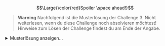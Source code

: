 $$\Large{\color{red}Spoiler \space ahead!}$$

> __Warning__
Nachfolgend ist die Musterlösung der Challenge 3.
Nicht weiterlesen, wenn du diese Challenge noch absolvieren möchtest! Hinweise zum Lösen der Challenge findest du am Ende der Angabe.

<details>
<summary>Musterlösung anzeigen...</summary>
<br>

### Root Passwort finden

Mit Hilfe des Firmware IDIoT wird die Firmware des Routers, wie in der [Firmware IDIoT Anleitung](/Challenge%203%20-%20Firmware%20Analyse/Firmware-IDIoT.md) beschrieben, entpackt.

Im entpackten Filesystem unter ``/root/.idiot/.idiot_session_<date>`` navigiert man nun zur Datei ``/etc/shadow``. In dieser findet sich der String ``root:$1$yC6Jtuds$djIsU.aDJtlFpCQonPlK00:19360:0:99999:7:::``, was der Passwort-Hash des root users ist.<br>

### Root Passwort decrypten

Der Paswort Hash lässt sich ganz einfach mittels John the Ripper decrypten: ``john ./shadow`` und erhält das Passwort: ``gangsta``

### Weboberfläche bearbeiten

Mit dem dercypteten Passwort meldet man sich nun an der Weboberfläche des Routers an und navigiert zum Reiter Administration -> Passwort. Schaut man sich nun den Seitenquelltext an, findet man heraus, dass das Java Script password.js aufgerufen wird.<br>

Man sucht nun im extrahierten Filesystem nach dieser Datei und bearbeitet sie so, dass das Passwort nicht geändeert wird, wenn man es über die Weboberfläche ändern möchte. Dazu 

</details>
